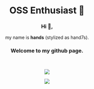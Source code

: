 <body>
  <h1 align=center>OSS Enthusiast 🎩</h1>
  <div class="head" align=center>
    <h3>
      Hi 👋, 
    </h3>
    <p>
      my name is <b>hands</b> (stylized as hand7s).
    </p>
    <h3>
      Welcome to my github page.
    </h3>
  </div>
  <br>
  <div class="body" align=center>
    <p href="https://github.com/s0me1newithhand7s">
      <img align="center" src="https://github-readme-stats.vercel.app/api?username=s0me1newithhand7s&show_icons=true&theme=transparent"/>
    </p>
    <p href="https://github.com/s0me1newithhand7s">
      <img align="center" src="https://github-readme-stats.vercel.app/api/top-langs/?username=s0me1newithhand7s&show_icons=true&layout=compact&theme=transparent"/>
    </p>
  </div>
</body>
